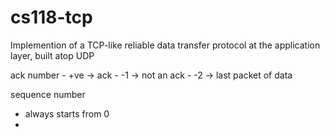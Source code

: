 cs118-tcp
=========

Implemention of a TCP-like reliable data transfer protocol at the application layer, built atop UDP
 

ack number
    - +ve -> ack
    - -1 ->  not an ack
    - -2 ->  last packet of data

sequence number
  - always starts from 0
  - 
